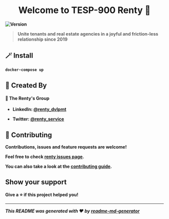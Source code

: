 <h1 align="center">Welcome to <strong>TESP-900 Renty</string> 👋</h1>
<p>
  <img alt="Version" src="https://img.shields.io/badge/version-1.0.0-blue.svg?cacheSeconds=2592000" />
</p>

> Unite tenants and real estate agencies in a joyful and friction-less relationship since 2019

## 🪄 Install

```sh
docker-compose up
```

## 🦾 Created By

#### 👤 **The Renty's Group**

* LinkedIn: [@renty_dvlpmt](https://linkedin.com/in/renty)

* Twitter: [@renty_service](https://twitter.com/@renty_service)


## 🤝 Contributing

Contributions, issues and feature requests are welcome!

Feel free to check [renty issues page](https://github.com/BillotP/t_esp_900_renty/issues). 

You can also take a look at the [contributing guide](opensource.renty.io/contributing).


## Show your support

Give a ⭐️ if this project helped you!


***
_This README was generated with ❤️ by [readme-md-generator](https://github.com/kefranabg/readme-md-generator)_